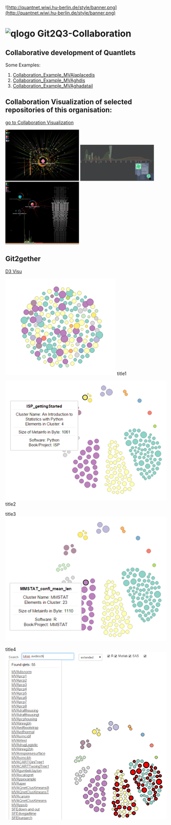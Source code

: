 
![http://quantnet.wiwi.hu-berlin.de/style/banner.png](http://quantnet.wiwi.hu-berlin.de/style/banner.png)

# ![qlogo](http://quantnet.wiwi.hu-berlin.de/graphics/quantlogo.png) **Git2Q3-Collaboration**


## Collaborative development of Quantlets

Some Examples:

1. [Collaboration_Example_MVAlaplacedis](https://github.com/QuantLet/Collaboration_Example_MVAlaplacedis)
2. [Collaboration_Example_MVAghdis](https://github.com/QuantLet/Collaboration_Example_MVAghdis)
3. [Collaboration_Example_MVAghadatail](https://github.com/QuantLet/Collaboration_Example_MVAghadatail)



## Collaboration Visualization of selected repositories of this organisation:

[go to Collaboration Visualization](ReposCollaboration.md)

<img src="gh_visu_ISP_collaboration_1.png" width="230" />
<img src="gh_visu_SRM_collaboration_4.png" width="230" />
<img src="gh_visu_Ready_collaboration_5.png" width="230" />

## Git2gether
[D3 Visu](http://quantnet.wiwi.hu-berlin.de/d3/ia/)


<img src="visu_d3_1.png" /> title1

<img src="visu_d3_2.png" /> title2

title3
<img src="visu_d3_3.png" />

title4
<img src="visu_d3_4.png" />
